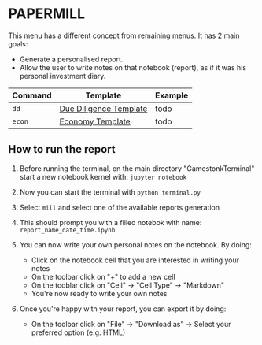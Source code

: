 # PAPERMILL

This menu has a different concept from remaining menus. It has 2 main goals:
 - Generate a personalised report.
 - Allow the user to write notes on that notebook (report), as if it was his personal investment diary.

Command | Template | Example
------ | --------|----
`dd`   | [Due Diligence Template](/notebooks/templates/due_diligence.ipynb) | todo
`econ` | [Economy Template](/notebooks/templates/econ_data.ipynb) | todo

     
## How to run the report

1. Before running the terminal, on the main directory "GamestonkTerminal" start a new notebook kernel with: `jupyter notebook`

2. Now you can start the terminal with `python terminal.py`

3. Select `mill` and select one of the available reports generation

4. This should prompt you with a filled notebok with name: `report_name_date_time.ipynb` 

5. You can now write your own personal notes on the notebook. By doing:
   * Click on the notebook cell that you are interested in writing your notes
   * On the toolbar click on "+" to add a new cell
   * On the tooblar click on "Cell" -> "Cell Type" -> "Markdown"
   * You're now ready to write your own notes

6. Once you're happy with your report, you can export it by doing:
   * On the toolbar click on "File" -> "Download as" -> Select your preferred option (e.g. HTML)
